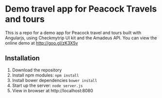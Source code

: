 # Demo travel app for Peacock Travels and tours

This is a repo for a demo app for Peacock travel and tours built with Angularjs, using Checkmytrip UI kit and the Amadeus API. You can view the online demo at http://goo.gl/zK3X5v

## Installation
1. Download the repository
2. Install npm modules: `npm install`
3. Install bower dependencies `bower install`
4. Start up the server: `node server.js`
5. View in browser at http://localhost:8080

